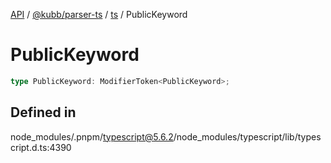 [API](../../../../../packages.md) / [@kubb/parser-ts](../../../index.md) / [ts](../index.md) / PublicKeyword

# PublicKeyword

```ts
type PublicKeyword: ModifierToken<PublicKeyword>;
```

## Defined in

node\_modules/.pnpm/typescript@5.6.2/node\_modules/typescript/lib/typescript.d.ts:4390
